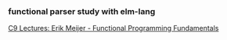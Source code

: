 ### functional parser study with elm-lang

[C9 Lectures: Erik Meijer - Functional Programming Fundamentals](https://channel9.msdn.com/Series/C9-Lectures-Erik-Meijer-Functional-Programming-Fundamentals)

